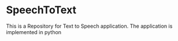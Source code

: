 # SpeechToText
This is a Repository for Text to Speech application. The application is implemented in python 

